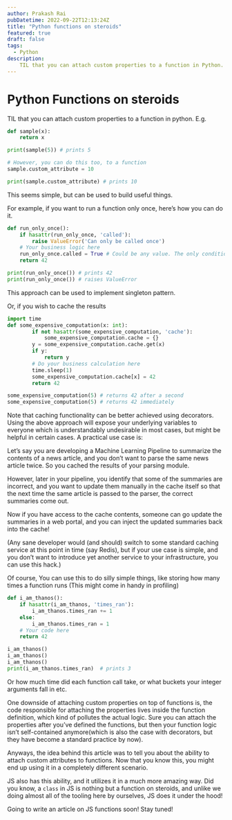 ```yaml
---
author: Prakash Rai
pubDatetime: 2022-09-22T12:13:24Z
title: "Python functions on steroids"
featured: true
draft: false
tags:
  - Python
description:
    TIL that you can attach custom properties to a function in Python. I tried to explore its usecases.
---
```



# Python Functions on steroids

TIL that you can attach custom properties to a function in python. E.g.

```python
def sample(x):
	return x

print(sample(5)) # prints 5

# However, you can do this too, to a function
sample.custom_attribute = 10

print(sample.custom_attribute) # prints 10
```

This seems simple, but can be used to build useful things.

For example, if you want to run a function only once, here’s how you can do it.

```python
def run_only_once():
	if hasattr(run_only_once, 'called'):
		raise ValueError('Can only be called once')
	# Your business logic here
	run_only_once.called = True # Could be any value. The only condition is property should exist.
	return 42

print(run_only_once()) # prints 42
print(run_only_once()) # raises ValueError
```

This approach can be used to implement singleton pattern.

Or, if you wish to cache the results

```python
import time
def some_expensive_computation(x: int):
		if not hasattr(some_expensive_computation, 'cache'):
			some_expensive_computation.cache = {}
		y = some_expensive_computation.cache.get(x)
		if y:
			return y
		# Do your business calculation here
		time.sleep(1)
		some_expensive_computation.cache[x] = 42
		return 42

some_expensive_computation(5) # returns 42 after a second
some_expensive_computation(5) # returns 42 immediately
```

Note that caching functionality can be better achieved using decorators. Using the above approach will expose your underlying variables to everyone which is understandably undesirable in most cases, but might be helpful in certain cases. A practical use case is:

Let’s say you are developing a Machine Learning Pipeline to summarize the contents of a news article, and you don’t want to parse the same news article twice. So you cached the results of your parsing module.

However, later in your pipeline, you identify that some of the summaries are incorrect, and you want to update them manually in the cache itself so that the next time the same article is passed to the parser, the correct summaries come out.

Now if you have access to the cache contents, someone can go update the summaries in a web portal, and you can inject the updated summaries back into the cache!

(Any sane developer would (and should) switch to some standard caching service at this point in time (say Redis), but if your use case is simple, and you don’t want to introduce yet another service to your infrastructure, you can use this hack.)

Of course, You can use this to do silly simple things, like storing how many times a function runs (This might come in handy in profiling)

```python
def i_am_thanos():
	if hasattr(i_am_thanos, 'times_ran'):
		i_am_thanos.times_ran += 1
	else:
		i_am_thanos.times_ran = 1
	# Your code here
	return 42

i_am_thanos()
i_am_thanos()
i_am_thanos()
print(i_am_thanos.times_ran)  # prints 3
```

Or how much time did each function call take, or what buckets your integer arguments fall in etc.

One downside of attaching custom properties on top of functions is, the code responsible for attaching the properties lives inside the function definition, which kind of pollutes the actual logic. Sure you can attach the properties after you’ve defined the functions, but then your function logic isn’t self-contained anymore(which is also the case with decorators, but they have become a standard practice by now).

Anyways, the idea behind this article was to tell you about the ability to attach custom attributes to functions. Now that you know this, you might end up using it in a completely different scenario.

JS also has this ability, and it utilizes it in a much more amazing way. Did you know, a `class` in JS is nothing but a function on steroids, and unlike we doing almost all of the tooling here by ourselves, JS does it under the hood!

Going to write an article on JS functions soon! Stay tuned!